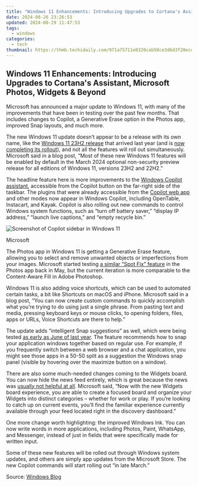 ```yaml
---
title: "Windows 11 Enhancements: Introducing Upgrades to Cortana's Assistant, Microsoft Photos, Widgets & Beyond"
date: 2024-08-26 23:26:53
updated: 2024-08-29 11:47:53
tags:
  - windows
categories:
  - tech
thumbnail: https://thmb.techidaily.com/971a75711e8320cab50ce3d6d3f20ecd50a3ca9874f23293eacb87d6417f00bb.jpg
---
```


## Windows 11 Enhancements: Introducing Upgrades to Cortana's Assistant, Microsoft Photos, Widgets & Beyond

Microsoft has announced a major update to Windows 11, with many of the improvements that have been in testing over the past few months. That includes changes to Copilot, a Generative Erase option in the Photos app, improved Snap layouts, and much more.

 The new Windows 11 update doesn’t appear to be a release with its own name, like the [Windows 11 23H2 release](https://driver-download.techidaily.com/keeping-your-canon-mp25-50-running-smoothly-where-to-find-new-software-updates/) that arrived last year (and is [now completing its rollout](https://android-pokemon-go.techidaily.com/how-do-you-get-sun-stone-evolutions-in-pokemon-for-motorola-edge-2023-drfone-by-drfone-virtual-android/)), and not all the features will roll out simultaneously. Microsoft said in a blog post, “Most of these new Windows 11 features will be enabled by default in the March 2024 optional non-security preview release for all editions of Windows 11, versions 23H2 and 22H2.”

 The headline feature here is more improvements to the [Windows Copilot assistant](https://extra-resources.techidaily.com/iphone-tricks-to-embrace-cameras-motion-artistry/), accessible from the Copilot button on the far-right side of the taskbar. The plugins that were already accessible from the [Copilot web app](https://some-guidance.techidaily.com/streamlining-your-video-production-with-kinemaster-and-leading-alternatives-for-2024/) and other modes now appear in Windows Copilot, including OpenTable, Instacart, and Kayak. Copilot is also rolling out new commands to control Windows system functions, such as “turn off battery saver,” “display IP address,” “launch live captions,” and “empty recycle bin.”

![Screenshot of Copilot sidebar in Windows 11](https://static1.howtogeekimages.com/wordpress/wp-content/uploads/2024/02/win24_c2refresh_copilot_hero_3x2-1024x683.png) 

Microsoft

 The Photos app in Windows 11 is getting a Generative Erase feature, allowing you to select and remove unwanted objects or imperfections from your images. Microsoft started testing [a similar “Spot Fix” feature](https://win11-tips.techidaily.com/harmonize-window-11-settings-for-clear-prime-video-texts/) in the Photos app back in May, but the current iteration is more comparable to the Content-Aware Fill in Adobe Photoshop.

 Windows 11 is also adding voice shortcuts, which can be used to automated certain tasks, a bit like Shortcuts on macOS and iPhone. Microsoft said in a blog post, “You can now create custom commands to quickly accomplish what you’re trying to do using just a single phrase. From pasting text and media, pressing keyboard keys or mouse clicks, to opening folders, files, apps or URLs, Voice Shortcuts are there to help.”

 The update adds “intelligent Snap suggestions” as well, which were being tested [as early as June of last year](https://desktop-recording.techidaily.com/new-2024-approved-the-essential-guide-to-blurring-video-borders-in-teams/). The feature recommends how to snap your application windows together based on regular use. For example, if you frequently switch between a web browser and a chat application, you might see those apps in a 50-50 split as a suggestion the Windows snap panel (visible by hovering over the maximize button on a window).

 There are also some much-needed changes coming to the Widgets board. You can now hide the news feed entirely, which is great because the news was [usually not helpful at all](https://buynow-tips.techidaily.com/comprehensive-review-of-the-stylish-and-modern-swagtron-swagger-electric-scooter/). Microsoft said, “Now with the new Widgets board experience, you are able to create a focused board and organize your Widgets into distinct categories – whether for work or play. If you’re looking to catch up on current events, you’ll find the familiar experience currently available through your feed located right in the discovery dashboard.”

 One more change worth highlighting: the improved Windows Ink. You can now write words in more applications, including Photos, Paint, WhatsApp, and Messenger, instead of just in fields that were specifically made for written input.

 Some of these new features will be rolled out through Windows system updates, and others are simply app updates from the Microsoft Store. The new Copilot commands will start rolling out “in late March.”

 Source: [Windows Blog](https://blogs.windows.com/windowsexperience/2024/02/29/microsoft-copilot-improvements-for-windows-11/)

<ins class="adsbygoogle"
     style="display:block"
     data-ad-format="autorelaxed"
     data-ad-client="ca-pub-7571918770474297"
     data-ad-slot="1223367746"></ins>



<ins class="adsbygoogle"
     style="display:block"
     data-ad-client="ca-pub-7571918770474297"
     data-ad-slot="8358498916"
     data-ad-format="auto"
     data-full-width-responsive="true"></ins>
